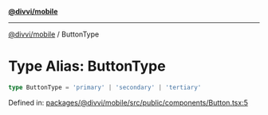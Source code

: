 [**@divvi/mobile**](../README.md)

---

[@divvi/mobile](../README.md) / ButtonType

# Type Alias: ButtonType

```ts
type ButtonType = 'primary' | 'secondary' | 'tertiary'
```

Defined in: [packages/@divvi/mobile/src/public/components/Button.tsx:5](https://github.com/divvixyz/divvi-mobile/blob/main/packages/@divvi/mobile/src/public/components/Button.tsx#L5)
